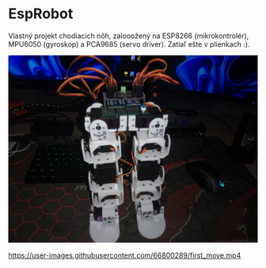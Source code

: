 # EspRobot

Vlastný projekt chodiacich nôh, zalooožený na ESP8266 (mikrokontrolér), MPU6050 (gyroskop) a PCA9685 (servo driver). Zatiaľ ešte v plienkach :).

![github-small](https://github.com/mariokompan/EspRobot/blob/main/legs_foto.jpg)


https://user-images.githubusercontent.com/66800289/first_move.mp4

